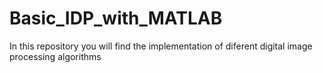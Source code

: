 # Basic_IDP_with_MATLAB
In this repository you will find the implementation of diferent digital image processing algorithms
